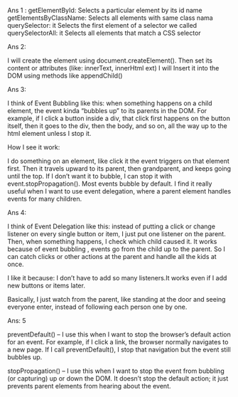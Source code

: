 Ans 1 :
getElementById: Selects a particular element by its id name
getElementsByClassName: Selects all elements with same class nama 
querySelector: it Selects the first element of a selector we called
querySelectorAll: it Selects all elements that match a CSS selector


Ans 2:

I will create the element using document.createElement().
Then set its content or attributes (like:  innerText, innerHtml ext)
I will Insert it into the DOM using methods like appendChild()


Ans 3:

I think of Event Bubbling like this: when something happens on a child element, the event kinda “bubbles up” to its parents in the DOM. For example, if I click a button inside a div, that click first happens on the button itself, then it goes to the div, then the body, and so on, all the way up to the html element  unless I stop it.

How I see it work:

I do something on an element, like click it the event triggers on that element first.
Then it travels upward to its parent, then grandparent, and keeps going until the top.
If I don’t want it to bubble, I can stop it with event.stopPropagation().
Most events bubble by default. I find it really useful when I want to use event delegation, where a parent element handles events for many children.


Ans 4:

I think of Event Delegation like this: instead of putting a click or change listener on every single button or item, I just put one listener on the parent. Then, when something happens, I check which child caused it.
It works because of event bubbling , events go from the child up to the parent. So I can catch clicks or other actions at the parent and handle all the kids at once.

I like it because:
I don’t have to add so many listeners.It works even if I add new buttons or items later.

Basically, I just watch from the parent, like standing at the door and seeing everyone enter, instead of following each person one by one.


Ans: 5

preventDefault() – I use this when I want to stop the browser’s default action for an event. For example, if I click a link, the browser normally navigates to a new page. If I call preventDefault(), I stop that navigation but the event still bubbles up.

stopPropagation() – I use this when I want to stop the event from bubbling (or capturing) up or down the DOM. It doesn’t stop the default action; it just prevents parent elements from hearing about the event.
